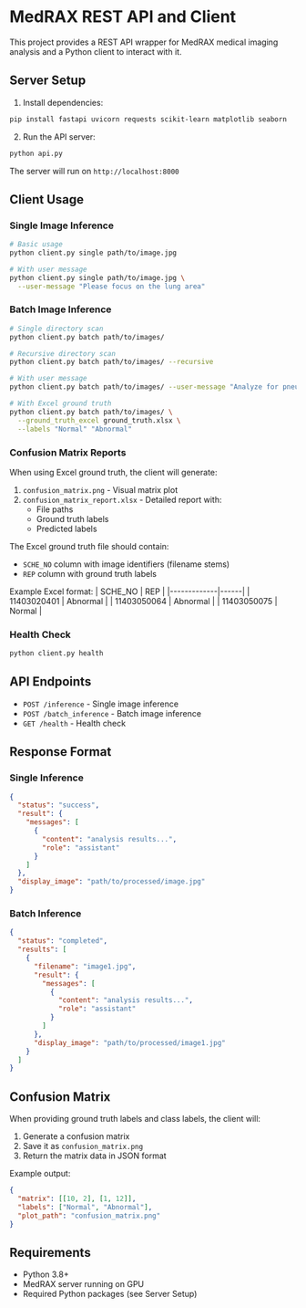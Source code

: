 # MedRAX REST API and Client

This project provides a REST API wrapper for MedRAX medical imaging analysis and a Python client to interact with it.

## Server Setup

1. Install dependencies:
```bash
pip install fastapi uvicorn requests scikit-learn matplotlib seaborn
```

2. Run the API server:
```bash
python api.py
```

The server will run on `http://localhost:8000`

## Client Usage

### Single Image Inference
```bash
# Basic usage
python client.py single path/to/image.jpg

# With user message
python client.py single path/to/image.jpg \
  --user-message "Please focus on the lung area"
```

### Batch Image Inference
```bash
# Single directory scan
python client.py batch path/to/images/

# Recursive directory scan
python client.py batch path/to/images/ --recursive

# With user message
python client.py batch path/to/images/ --user-message "Analyze for pneumothorax"

# With Excel ground truth
python client.py batch path/to/images/ \
  --ground_truth_excel ground_truth.xlsx \
  --labels "Normal" "Abnormal"
```

### Confusion Matrix Reports

When using Excel ground truth, the client will generate:
1. `confusion_matrix.png` - Visual matrix plot
2. `confusion_matrix_report.xlsx` - Detailed report with:
   - File paths
   - Ground truth labels
   - Predicted labels

The Excel ground truth file should contain:
- `SCHE_NO` column with image identifiers (filename stems)
- `REP` column with ground truth labels

Example Excel format:
| SCHE_NO     | REP  |
|-------------|------|
| 11403020401 | Abnormal |
| 11403050064 | Abnormal |
| 11403050075 | Normal |

### Health Check
```bash
python client.py health
```

## API Endpoints

- `POST /inference` - Single image inference
- `POST /batch_inference` - Batch image inference
- `GET /health` - Health check

## Response Format

### Single Inference
```json
{
  "status": "success",
  "result": {
    "messages": [
      {
        "content": "analysis results...",
        "role": "assistant"
      }
    ]
  },
  "display_image": "path/to/processed/image.jpg"
}
```

### Batch Inference
```json
{
  "status": "completed",
  "results": [
    {
      "filename": "image1.jpg",
      "result": {
        "messages": [
          {
            "content": "analysis results...",
            "role": "assistant"
          }
        ]
      },
      "display_image": "path/to/processed/image1.jpg"
    }
  ]
}
```

## Confusion Matrix

When providing ground truth labels and class labels, the client will:
1. Generate a confusion matrix
2. Save it as `confusion_matrix.png`
3. Return the matrix data in JSON format

Example output:
```json
{
  "matrix": [[10, 2], [1, 12]],
  "labels": ["Normal", "Abnormal"],
  "plot_path": "confusion_matrix.png"
}
```

## Requirements

- Python 3.8+
- MedRAX server running on GPU
- Required Python packages (see Server Setup)
